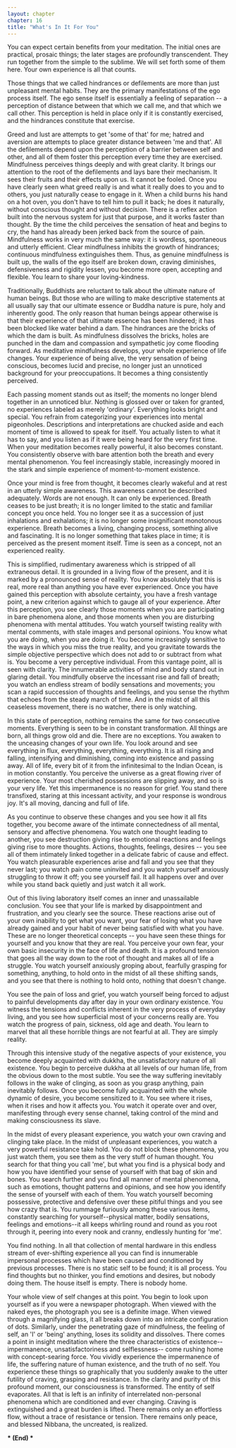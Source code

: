 ```yaml
---
layout: chapter
chapter: 16
title: "What's In It For You"
---
```


You can expect certain benefits from your meditation. The initial ones are practical, prosaic things; the later stages are profoundly transcendent. They run together from the simple to the sublime. We will set forth some of them here. Your own experience is all that counts.

Those things that we called hindrances or defilements are more than just unpleasant mental habits. They are the primary manifestations of the ego process itself. The ego sense itself is essentially a feeling of separation -- a perception of distance between that which we call me, and that which we call other. This perception is held in place only if it is constantly exercised, and the hindrances constitute that exercise.

Greed and lust are attempts to get 'some of that' for me; hatred and aversion are attempts to place greater distance between 'me and that'. All the defilements depend upon the perception of a barrier between self and other, and all of them foster this perception every time they are exercised. Mindfulness perceives things deeply and with great clarity. It brings our attention to the root of the defilements and lays bare their mechanism. It sees their fruits and their effects upon us. It cannot be fooled. Once you have clearly seen what greed really is and what it really does to you and to others, you just naturally cease to engage in it. When a child burns his hand on a hot oven, you don't have to tell him to pull it back; he does it naturally, without conscious thought and without decision. There is a reflex action built into the nervous system for just that purpose, and it works faster than thought. By the time the child perceives the sensation of heat and begins to cry, the hand has already been jerked back from the source of pain. Mindfulness works in very much the same way: it is wordless, spontaneous and utterly efficient. Clear mindfulness inhibits the growth of hindrances; continuous mindfulness extinguishes them. Thus, as genuine mindfulness is built up, the walls of the ego itself are broken down, craving diminishes, defensiveness and rigidity lessen, you become more open, accepting and flexible. You learn to share your loving-kindness.

Traditionally, Buddhists are reluctant to talk about the ultimate nature of human beings. But those who are willing to make descriptive statements at all usually say that our ultimate essence or Buddha nature is pure, holy and inherently good. The only reason that human beings appear otherwise is that their experience of that ultimate essence has been hindered; it has been blocked like water behind a dam. The hindrances are the bricks of which the dam is built. As mindfulness dissolves the bricks, holes are punched in the dam and compassion and sympathetic joy come flooding forward. As meditative mindfulness develops, your whole experience of life changes. Your experience of being alive, the very sensation of being conscious, becomes lucid and precise, no longer just an unnoticed background for your preoccupations. It becomes a thing consistently perceived.

Each passing moment stands out as itself; the moments no longer blend together in an unnoticed blur. Nothing is glossed over or taken for granted, no experiences labeled as merely 'ordinary'. Everything looks bright and special. You refrain from categorizing your experiences into mental pigeonholes. Descriptions and interpretations are chucked aside and each moment of time is allowed to speak for itself. You actually listen to what it has to say, and you listen as if it were being heard for the very first time. When your meditation becomes really powerful, it also becomes constant. You consistently observe with bare attention both the breath and every mental phenomenon. You feel increasingly stable, increasingly moored in the stark and simple experience of moment-to-moment existence.

Once your mind is free from thought, it becomes clearly wakeful and at rest in an utterly simple awareness. This awareness cannot be described adequately. Words are not enough. It can only be experienced. Breath ceases to be just breath; it is no longer limited to the static and familiar concept you once held. You no longer see it as a succession of just inhalations and exhalations; it is no longer some insignificant monotonous experience. Breath becomes a living, changing process, something alive and fascinating. It is no longer something that takes place in time; it is perceived as the present moment itself. Time is seen as a concept, not an experienced reality.

This is simplified, rudimentary awareness which is stripped of all extraneous detail. It is grounded in a living flow of the present, and it is marked by a pronounced sense of reality. You know absolutely that this is real, more real than anything you have ever experienced. Once you have gained this perception with absolute certainty, you have a fresh vantage point, a new criterion against which to gauge all of your experience. After this perception, you see clearly those moments when you are participating in bare phenomena alone, and those moments when you are disturbing phenomena with mental attitudes. You watch yourself twisting reality with mental comments, with stale images and personal opinions. You know what you are doing, when you are doing it. You become increasingly sensitive to the ways in which you miss the true reality, and you gravitate towards the simple objective perspective which does not add to or subtract from what is. You become a very perceptive individual. From this vantage point, all is seen with clarity. The innumerable activities of mind and body stand out in glaring detail. You mindfully observe the incessant rise and fall of breath; you watch an endless stream of bodily sensations and movements; you scan a rapid succession of thoughts and feelings, and you sense the rhythm that echoes from the steady march of time. And in the midst of all this ceaseless movement, there is no watcher, there is only watching.

In this state of perception, nothing remains the same for two consecutive moments. Everything is seen to be in constant transformation. All things are born, all things grow old and die. There are no exceptions. You awaken to the unceasing changes of your own life. You look around and see everything in flux, everything, everything, everything. It is all rising and falling, intensifying and diminishing, coming into existence and passing away. All of life, every bit of it from the infinitesimal to the Indian Ocean, is in motion constantly. You perceive the universe as a great flowing river of experience. Your most cherished possessions are slipping away, and so is your very life. Yet this impermanence is no reason for grief. You stand there transfixed, staring at this incessant activity, and your response is wondrous joy. It's all moving, dancing and full of life.

As you continue to observe these changes and you see how it all fits together, you become aware of the intimate connectedness of all mental, sensory and affective phenomena. You watch one thought leading to another, you see destruction giving rise to emotional reactions and feelings giving rise to more thoughts. Actions, thoughts, feelings, desires -- you see all of them intimately linked together in a delicate fabric of cause and effect. You watch pleasurable experiences arise and fall and you see that they never last; you watch pain come uninvited and you watch yourself anxiously struggling to throw it off; you see yourself fail. It all happens over and over while you stand back quietly and just watch it all work.

Out of this living laboratory itself comes an inner and unassailable conclusion. You see that your life is marked by disappointment and frustration, and you clearly see the source. These reactions arise out of your own inability to get what you want, your fear of losing what you have already gained and your habit of never being satisfied with what you have. These are no longer theoretical concepts -- you have seen these things for yourself and you know that they are real. You perceive your own fear, your own basic insecurity in the face of life and death. It is a profound tension that goes all the way down to the root of thought and makes all of life a struggle. You watch yourself anxiously groping about, fearfully grasping for something, anything, to hold onto in the midst of all these shifting sands, and you see that there is nothing to hold onto, nothing that doesn't change.

You see the pain of loss and grief, you watch yourself being forced to adjust to painful developments day after day in your own ordinary existence. You witness the tensions and conflicts inherent in the very process of everyday living, and you see how superficial most of your concerns really are. You watch the progress of pain, sickness, old age and death. You learn to marvel that all these horrible things are not fearful at all. They are simply reality.

Through this intensive study of the negative aspects of your existence, you become deeply acquainted with dukkha, the unsatisfactory nature of all existence. You begin to perceive dukkha at all levels of our human life, from the obvious down to the most subtle. You see the way suffering inevitably follows in the wake of clinging, as soon as you grasp anything, pain inevitably follows. Once you become fully acquainted with the whole dynamic of desire, you become sensitized to it. You see where it rises, when it rises and how it affects you. You watch it operate over and over, manifesting through every sense channel, taking control of the mind and making consciousness its slave.

In the midst of every pleasant experience, you watch your own craving and clinging take place. In the midst of unpleasant experiences, you watch a very powerful resistance take hold. You do not block these phenomena, you just watch them, you see them as the very stuff of human thought. You search for that thing you call 'me', but what you find is a physical body and how you have identified your sense of yourself with that bag of skin and bones. You search further and you find all manner of mental phenomena, such as emotions, thought patterns and opinions, and see how you identify the sense of yourself with each of them. You watch yourself becoming possessive, protective and defensive over these pitiful things and you see how crazy that is. You rummage furiously among these various items, constantly searching for yourself--physical matter, bodily sensations, feelings and emotions--it all keeps whirling round and round as you root through it, peering into every nook and cranny, endlessly hunting for 'me'.

You find nothing. In all that collection of mental hardware in this endless stream of ever-shifting experience all you can find is innumerable impersonal processes which have been caused and conditioned by previous processes. There is no static self to be found; it is all process. You find thoughts but no thinker, you find emotions and desires, but nobody doing them. The house itself is empty. There is nobody home.

Your whole view of self changes at this point. You begin to look upon yourself as if you were a newspaper photograph. When viewed with the naked eyes, the photograph you see is a definite image. When viewed through a magnifying glass, it all breaks down into an intricate configuration of dots. Similarly, under the penetrating gaze of mindfulness, the feeling of self, an 'I' or 'being' anything, loses its solidity and dissolves. There comes a point in insight meditation where the three characteristics of existence--impermanence, unsatisfactoriness and selflessness-- come rushing home with concept-searing force. You vividly experience the impermanence of life, the suffering nature of human existence, and the truth of no self. You experience these things so graphically that you suddenly awake to the utter futility of craving, grasping and resistance. In the clarity and purity of this profound moment, our consciousness is transformed. The entity of self evaporates. All that is left is an infinity of interrelated non-personal phenomena which are conditioned and ever changing. Craving is extinguished and a great burden is lifted. There remains only an effortless flow, without a trace of resistance or tension. There remains only peace, and blessed Nibbana, the uncreated, is realized.

__* (End) *__
